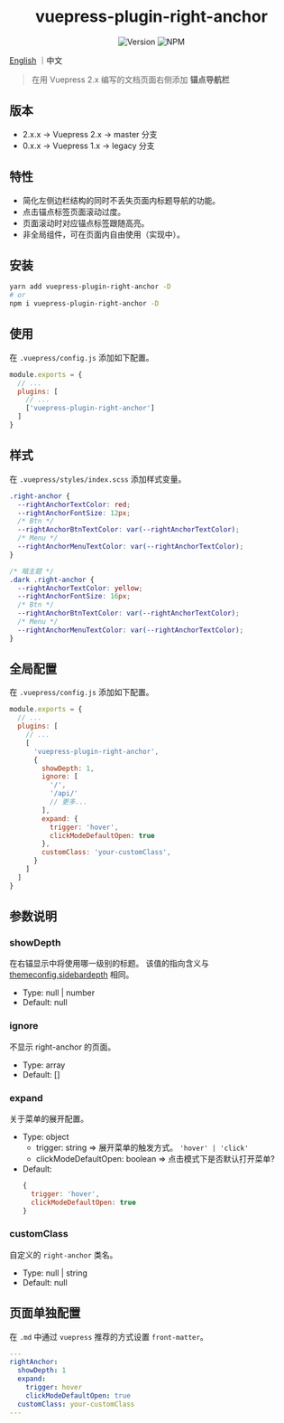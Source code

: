 <h1 align="center">vuepress-plugin-right-anchor</h1>
<div align="center">

![Version](https://img.shields.io/github/package-json/v/xuekai-china/vuepress-plugin-right-anchor?style=flat-square)
![NPM](https://img.shields.io/npm/l/vuepress-plugin-right-anchor?style=flat-square)

</div>

[English](./README.md) ｜中文

> 在用 Vuepress 2.x 编写的文档页面右侧添加 **锚点导航栏**

## 版本
  - 2.x.x -> Vuepress 2.x -> master 分支
  - 0.x.x -> Vuepress 1.x -> legacy 分支


## 特性
  - 简化左侧边栏结构的同时不丢失页面内标题导航的功能。
  - 点击锚点标签页面滚动过度。
  - 页面滚动时对应锚点标签跟随高亮。
  - 非全局组件，可在页面内自由使用（实现中）。


## 安装
```bash
yarn add vuepress-plugin-right-anchor -D
# or
npm i vuepress-plugin-right-anchor -D
```

## 使用
在 `.vuepress/config.js` 添加如下配置。 
```js
module.exports = {
  // ...
  plugins: [
    // ...
    ['vuepress-plugin-right-anchor']
  ]
}
```

## 样式
在 `.vuepress/styles/index.scss` 添加样式变量。

```css
.right-anchor {
  --rightAnchorTextColor: red;
  --rightAnchorFontSize: 12px;
  /* Btn */
  --rightAnchorBtnTextColor: var(--rightAnchorTextColor);
  /* Menu */
  --rightAnchorMenuTextColor: var(--rightAnchorTextColor);
}

/* 暗主题 */
.dark .right-anchor {
  --rightAnchorTextColor: yellow;
  --rightAnchorFontSize: 16px;
  /* Btn */
  --rightAnchorBtnTextColor: var(--rightAnchorTextColor);
  /* Menu */
  --rightAnchorMenuTextColor: var(--rightAnchorTextColor);
}
```

## 全局配置
在 `.vuepress/config.js` 添加如下配置。 
```js
module.exports = {
  // ...
  plugins: [
    // ...
    [
      'vuepress-plugin-right-anchor',
      {
        showDepth: 1,
        ignore: [
          '/',
          '/api/'
          // 更多...
        ],
        expand: {
          trigger: 'hover',
          clickModeDefaultOpen: true
        },
        customClass: 'your-customClass',
      }
    ]
  ]
}
```

## 参数说明

### showDepth

  在右锚显示中将使用哪一级别的标题。
  该值的指向含义与 [themeconfig.sidebardepth](https://vuepress.vuejs.org/zh/theme/default-theme-config.html#%E4%BE%A7%E8%BE%B9%E6%A0%8F) 相同。

  - Type: null | number
  - Default: null

### ignore

  不显示 right-anchor 的页面。

  - Type: array
  - Default: []

### expand

  关于菜单的展开配置。

  - Type: object
    - trigger: string  => 展开菜单的触发方式。 `'hover' | 'click'`
    - clickModeDefaultOpen: boolean => 点击模式下是否默认打开菜单?
  - Default:
      ```js
      {
        trigger: 'hover',
        clickModeDefaultOpen: true
      }
      ```
### customClass

  自定义的 `right-anchor` 类名。

  - Type: null | string
  - Default: null

## 页面单独配置

  在 `.md` 中通过 `vuepress` 推荐的方式设置 `front-matter`。

  ```YAML
  ---
  rightAnchor: 
    showDepth: 1
    expand:
      trigger: hover
      clickModeDefaultOpen: true
    customClass: your-customClass
  ---
  ```
